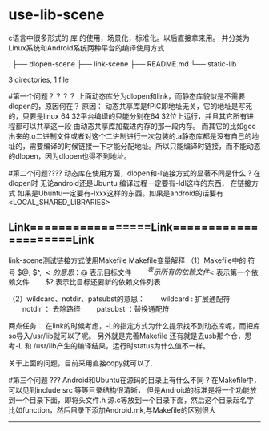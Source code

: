 # use-lib-scene
c语言中很多形式的 库 的使用，场景化，标准化。以后直接拿来用。
并分类为Linux系统和Android系统两种平台的编译使用方式


.
├── dlopen-scene
├── link-scene
├── README.md
└── static-lib

3 directories, 1 file

#第一个问题？？？？
上面动态库分为dlopen和link，而静态库貌似是不需要dlopen的，原因何在？
原因：
动态共享库是fPIC即地址无关，它的地址是写死的，只要是linux 64 32平台编译的只能分别在64 32位上运行，并且其它所有进程都可以共享这一段
由动态共享库加载进内存的那一段内存。
而其它的比如gcc出来的.o二进制文件或者对这个二进制进行一次包装的.a静态库都是没有自己的地址的，需要编译的时候链接一下才能分配地址。所以只能编译时链接，而不能动态的dlopen，因为dlopen也得不到地址。

#第二个问题????
动态库在使用方面，dlopen和-l链接方式的显著不同是什么 ?
在dlopen时  无论android还是Ubuntu 编译过程一定要有-ldl这样的东西，
在链接方式  如果是Ubuntu一定要有-lxxx这样的东西。如果是android的话要有 <LOCAL_SHARED_LIBRARIES>


Link=================Link=====================Link
-----------------------------------------------------------------------------------------
link-scene测试链接方式使用Makefile
Makefile变量解释
（1）Makefile中的 符号 $@, $^, $< 的意思：
　　$@  表示目标文件
　　$^  表示所有的依赖文件
　　$<  表示第一个依赖文件
　　$?  表示比目标还要新的依赖文件列表

（2）wildcard、notdir、patsubst的意思：
　　wildcard : 扩展通配符
　　notdir ： 去除路径
　　patsubst ：替换通配符


两点任务：
在link的时候考虑，-L的指定方式为什么提示找不到动态库呢，而把库so导入/usr/lib就可以了呢。
另外就是完善Makefile
还有就是去usb那个仓，思考-L 和 /usr/lib产生的编译结果，运行时status为什么值不一样。

关于上面的问题，目前采用直接copy就可以了.

#第三个问题 ???
Android和Ubuntu在源码的目录上有什么不同 ?
在Makefile中，可以见到include src 等等目录结构很清晰，
但是Android的标准是将一个功能放到一个目录下面，即将头文件.h 源.c等放到一个目录下面，然后这个目录起名字比如function，然后目录下添加Android.mk,与Makefile的区别很大

------------------------------------------------------------------------------------------
